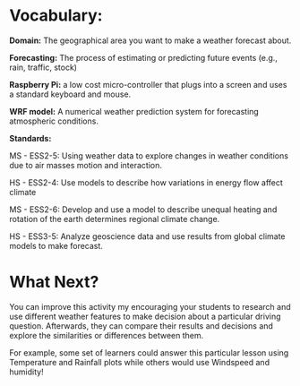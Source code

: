 # Vocabulary:

**Domain:** The geographical area you want to make a weather forecast
about.

**Forecasting:** The process of estimating or predicting future events
(e.g., rain, traffic, stock)

**Raspberry Pi:** a low cost micro-controller that plugs into a screen
and uses a standard keyboard and mouse.

**WRF model:** A numerical weather prediction system for forecasting
atmospheric conditions.

**Standards:**

MS - ESS2-5: Using weather data to explore changes in weather conditions due to air masses motion and interaction.

HS - ESS2-4: Use models to describe how variations in energy flow affect climate

MS - ESS2-6: Develop and use a model to describe unequal heating and rotation of the earth determines regional climate change.

HS - ESS3-5: Analyze geoscience data and use results from global climate models to make forecast. 

# What Next?

You can improve this activity my encouraging your students to research and use different weather features to make decision about a particular driving question. Afterwards, they can compare their results and decisions and explore the similarities or differences between them.

For example, some set of learners could answer this particular lesson using Temperature and Rainfall plots while others would use Windspeed and humidity!